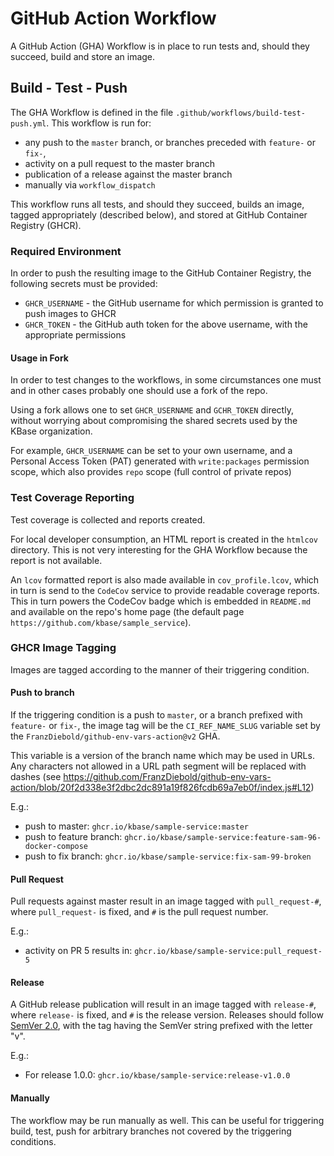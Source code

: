 # GitHub Action Workflow

A GitHub Action (GHA) Workflow is in place to run tests and, should they succeed, build and store an image.

## Build - Test - Push

The GHA Workflow is defined in the file `.github/workflows/build-test-push.yml`. This workflow is run for:

- any push to the `master` branch, or branches preceded with `feature-` or `fix-`,
- activity on a pull request to the master branch
- publication of a release against the master branch
- manually via `workflow_dispatch`

This workflow runs all tests, and should they succeed, builds an image, tagged appropriately (described below), and stored at GitHub Container Registry (GHCR).

### Required Environment

In order to push the resulting image to the GitHub Container Registry, the following secrets must be provided:

- `GHCR_USERNAME` - the GitHub username for which permission is granted to push images to GHCR
- `GHCR_TOKEN` - the GitHub auth token for the above username, with the appropriate permissions

#### Usage in Fork

In order to test changes to the workflows, in some circumstances one must and in other cases probably one should use a fork of the repo.

Using a fork allows one to set `GHCR_USERNAME` and `GCHR_TOKEN` directly, without worrying about compromising the shared secrets used by the KBase organization.

For example, `GHCR_USERNAME` can be set to your own username, and a Personal Access Token (PAT) generated with `write:packages` permission scope, which also provides `repo` scope (full control of private repos)

### Test Coverage Reporting

Test coverage is collected and reports created. 

For local developer consumption, an HTML report is created in the `htmlcov` directory. This is not very interesting for the GHA Workflow because the report is not available.

An `lcov` formatted report is also made available in `cov_profile.lcov`, which in turn is send to the `CodeCov` service to provide readable coverage reports. This in turn powers the CodeCov badge which is embedded in `README.md` and available on the repo's home page (the default page `https://github.com/kbase/sample_service`).

### GHCR Image Tagging

Images are tagged according to the manner of their triggering condition.

#### Push to branch

If the triggering condition is a push to `master`, or a branch prefixed with `feature-` or `fix-`, the image tag will be the `CI_REF_NAME_SLUG` variable set by the `FranzDiebold/github-env-vars-action@v2` GHA.

This variable is a version of the branch name which may be used in URLs. Any characters not allowed in a URL path segment will be replaced with dashes (see https://github.com/FranzDiebold/github-env-vars-action/blob/20f2d338e3f2dbc2dc891a19f826fcdb69a7eb0f/index.js#L12)

E.g.:

- push to master: `ghcr.io/kbase/sample-service:master`
- push to feature branch: `ghcr.io/kbase/sample-service:feature-sam-96-docker-compose`
- push to fix branch: `ghcr.io/kbase/sample-service:fix-sam-99-broken`

#### Pull Request

Pull requests against master result in an image tagged with `pull_request-#`, where `pull_request-` is fixed, and `#` is the pull request number.

E.g.:

- activity on PR 5 results in: `ghcr.io/kbase/sample-service:pull_request-5`

#### Release

A GitHub release publication will result in an image tagged with `release-#`, where `release-` is fixed, and `#` is the release version. Releases should follow [SemVer 2.0](https://semver.org/), with the tag having the SemVer string prefixed with the letter "v".

E.g.:

- For release 1.0.0: `ghcr.io/kbase/sample-service:release-v1.0.0`

#### Manually

The workflow may be run manually as well. This can be useful for triggering build, test, push for arbitrary branches not covered by the triggering conditions.
